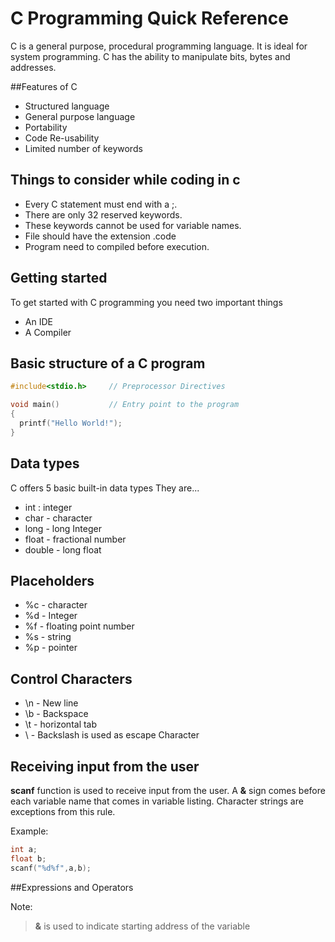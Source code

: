 # C Programming Quick Reference

C is a general purpose, procedural programming language. It is ideal for system programming. C has the ability to manipulate bits, bytes and addresses.

##Features of C

- Structured language
- General purpose language
- Portability
- Code Re-usability
- Limited number of keywords

## Things to consider while coding in c

- Every C statement must end with a ;.
- There are only 32 reserved keywords.
- These keywords cannot be used for variable names.
- File should have the extension .code
- Program need to compiled before execution.

## Getting started

To get started with C programming you need two important things

- An IDE
- A Compiler


## Basic structure of a C program

```C
#include<stdio.h>     // Preprocessor Directives

void main()           // Entry point to the program
{
  printf("Hello World!");
}
```
## Data types

C offers 5 basic built-in data types
They are...
- int : integer
- char - character
- long - long Integer
- float - fractional number
- double - long float

## Placeholders

- %c - character
- %d - Integer
- %f - floating point number
- %s - string
- %p - pointer

## Control Characters


- \n - New line
- \b - Backspace
- \t - horizontal tab
-  \\ - Backslash is used as escape Character


## Receiving input from the user

**scanf** function is used to receive input from the user.
A **&** sign comes before each variable name that comes in variable listing. Character strings are exceptions from this rule.

Example:

```c
int a;
float b;
scanf("%d%f",a,b);

```
##Expressions and Operators

Note:

> **&** is used to indicate starting address of the variable
